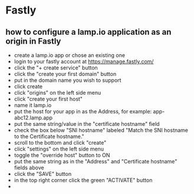 # Fastly

## how to configure a lamp.io application as an origin in Fastly

- create a lamp.io app or chose an existing one
- login to your fastly account at https://manage.fastly.com/
- click the "+ create service" button
- click the "create your first domain" button
- put in the domain name you wish to support
- click create
- click "origins" on the left side menu
- click "create your first host"
- name it lamp.io
- put the host for your app in as the Address, for example: app-abc12.lamp.app
- put the same string/value in the "certificate hostname" field
- check the box below "SNI hostname" labeled "Match the SNI hostname to the Certificate hostname."
- scroll to the bottom and click "create"
- click "settings" on the left side menu
- toggle the "override host" button to ON
- put the same string as in the "Address" and "Certificate hostname" fields above
- click the "SAVE" button
- in the top right corner click the green "ACTIVATE" button
- 
